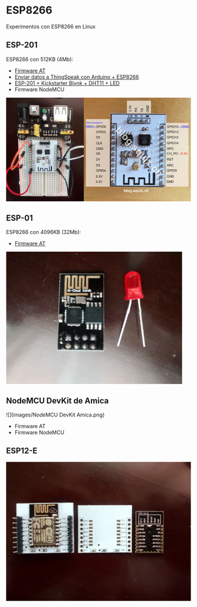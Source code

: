 # ESP8266
Experimentos con ESP8266 en Linux

## ESP-201 ##

ESP8266 con 512KB (4Mb):
* [Firmware AT](./ESP201_AT.md)
* [Enviar datos a ThingSpeak con Arduino + ESP8266](./ThingSpeak)
* [ESP-201 + Kickstarter Blynk + DHT11 + LED](./Blynk)
* Firmware NodeMCU

![](images/ESP201-1.png)

## ESP-01 ##

ESP8266 con 4096KB (32Mb):
* [Firmware AT](./ESP01_AT.md)

![](images/ESP01-1.png)

## NodeMCU DevKit de Amica ##

![](images/NodeMCU DevKit Amica.png)
* Firmware AT
* Firmware NodeMCU

## ESP12-E ##

![](images/ESP12E-1.png)

